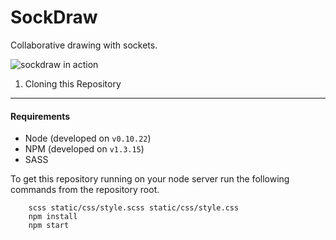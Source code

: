 SockDraw
========

Collaborative drawing with sockets.

<img title="sockdraw in action" src="http://nickclaw.com/static/image/pages/sockdraw/dual.png" />

1) Cloning this Repository
-----------------------------------

#### Requirements
* Node (developed on `v0.10.22`)
* NPM (developed on `v1.3.15`) 
* SASS

To get this repository running on your node server run the following commands from the repository root.

		scss static/css/style.scss static/css/style.css
		npm install
		npm start
